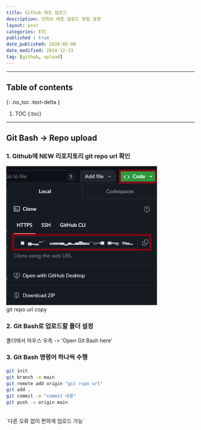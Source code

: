 ```yaml
---
title: Github 레포 업로드
description: 깃허브 레포 업로드 방법 설명
layout: post
categories: ETC
published : true
date_published: 2024-05-08
date_modified: 2024-12-23
tag: [github, upload]
---
```

---
## Table of contents
{: .no_toc .text-delta }

1. TOC
{:toc}
---

<!-- 글의 제목은 ##
    나머지 큰 제목은 ###
    이후 나머지는 4개이상 -->

## Git Bash -> Repo upload

### 1. Github에 NEW 리포지토리 git repo url 확인
![docs](/assets/img/git-3.1.png)<br>
git repo url copy
<br>

### 2. Git Bash로 업로드할 폴더 설정
폴더에서 마우스 우측 -> 'Open Git Bash here'
<br>

### 3. Git Bash 명령어 하나씩 수행
```bash
git init
git branch -m main
git remote add origin "git ropo url"
git add .
git commit -m "commit 내용"
git push -u origin main
```
<br>
`다른 오류 없이 편하게 업로드 가능`